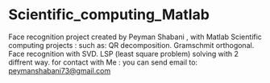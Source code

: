 # Scientific_computing_Matlab
Face recognition project created by Peyman Shabani , with Matlab
Scientific computing projects :
such as:
QR decomposition.
Gramschmit orthogonal.
Face recognition with SVD.
LSP (least square problem) solving with 2 diffrent way.
for contact with Me :
you can send email to: peymanshabani73@gmail.com
